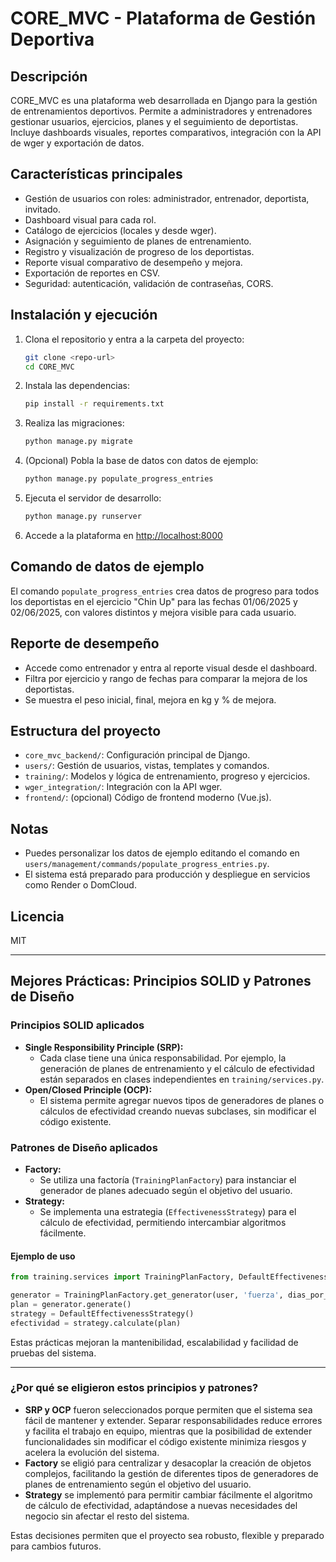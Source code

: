 # CORE_MVC - Plataforma de Gestión Deportiva

## Descripción
CORE_MVC es una plataforma web desarrollada en Django para la gestión de entrenamientos deportivos. Permite a administradores y entrenadores gestionar usuarios, ejercicios, planes y el seguimiento de deportistas. Incluye dashboards visuales, reportes comparativos, integración con la API de wger y exportación de datos.

## Características principales
- Gestión de usuarios con roles: administrador, entrenador, deportista, invitado.
- Dashboard visual para cada rol.
- Catálogo de ejercicios (locales y desde wger).
- Asignación y seguimiento de planes de entrenamiento.
- Registro y visualización de progreso de los deportistas.
- Reporte visual comparativo de desempeño y mejora.
- Exportación de reportes en CSV.
- Seguridad: autenticación, validación de contraseñas, CORS.

## Instalación y ejecución
1. Clona el repositorio y entra a la carpeta del proyecto:
   ```sh
   git clone <repo-url>
   cd CORE_MVC
   ```
2. Instala las dependencias:
   ```sh
   pip install -r requirements.txt
   ```
3. Realiza las migraciones:
   ```sh
   python manage.py migrate
   ```
4. (Opcional) Pobla la base de datos con datos de ejemplo:
   ```sh
   python manage.py populate_progress_entries
   ```
5. Ejecuta el servidor de desarrollo:
   ```sh
   python manage.py runserver
   ```
6. Accede a la plataforma en [http://localhost:8000](http://localhost:8000)

## Comando de datos de ejemplo
El comando `populate_progress_entries` crea datos de progreso para todos los deportistas en el ejercicio "Chin Up" para las fechas 01/06/2025 y 02/06/2025, con valores distintos y mejora visible para cada usuario.

## Reporte de desempeño
- Accede como entrenador y entra al reporte visual desde el dashboard.
- Filtra por ejercicio y rango de fechas para comparar la mejora de los deportistas.
- Se muestra el peso inicial, final, mejora en kg y % de mejora.

## Estructura del proyecto
- `core_mvc_backend/`: Configuración principal de Django.
- `users/`: Gestión de usuarios, vistas, templates y comandos.
- `training/`: Modelos y lógica de entrenamiento, progreso y ejercicios.
- `wger_integration/`: Integración con la API wger.
- `frontend/`: (opcional) Código de frontend moderno (Vue.js).

## Notas
- Puedes personalizar los datos de ejemplo editando el comando en `users/management/commands/populate_progress_entries.py`.
- El sistema está preparado para producción y despliegue en servicios como Render o DomCloud.

## Licencia
MIT

---

## Mejores Prácticas: Principios SOLID y Patrones de Diseño

### Principios SOLID aplicados
- **Single Responsibility Principle (SRP):**
  - Cada clase tiene una única responsabilidad. Por ejemplo, la generación de planes de entrenamiento y el cálculo de efectividad están separados en clases independientes en `training/services.py`.
- **Open/Closed Principle (OCP):**
  - El sistema permite agregar nuevos tipos de generadores de planes o cálculos de efectividad creando nuevas subclases, sin modificar el código existente.

### Patrones de Diseño aplicados
- **Factory:**
  - Se utiliza una factoría (`TrainingPlanFactory`) para instanciar el generador de planes adecuado según el objetivo del usuario.
- **Strategy:**
  - Se implementa una estrategia (`EffectivenessStrategy`) para el cálculo de efectividad, permitiendo intercambiar algoritmos fácilmente.

#### Ejemplo de uso
```python
from training.services import TrainingPlanFactory, DefaultEffectivenessStrategy

generator = TrainingPlanFactory.get_generator(user, 'fuerza', dias_por_semana=3)
plan = generator.generate()
strategy = DefaultEffectivenessStrategy()
efectividad = strategy.calculate(plan)
```

Estas prácticas mejoran la mantenibilidad, escalabilidad y facilidad de pruebas del sistema.

---

### ¿Por qué se eligieron estos principios y patrones?

- **SRP y OCP** fueron seleccionados porque permiten que el sistema sea fácil de mantener y extender. Separar responsabilidades reduce errores y facilita el trabajo en equipo, mientras que la posibilidad de extender funcionalidades sin modificar el código existente minimiza riesgos y acelera la evolución del sistema.
- **Factory** se eligió para centralizar y desacoplar la creación de objetos complejos, facilitando la gestión de diferentes tipos de generadores de planes de entrenamiento según el objetivo del usuario.
- **Strategy** se implementó para permitir cambiar fácilmente el algoritmo de cálculo de efectividad, adaptándose a nuevas necesidades del negocio sin afectar el resto del sistema.

Estas decisiones permiten que el proyecto sea robusto, flexible y preparado para cambios futuros.
